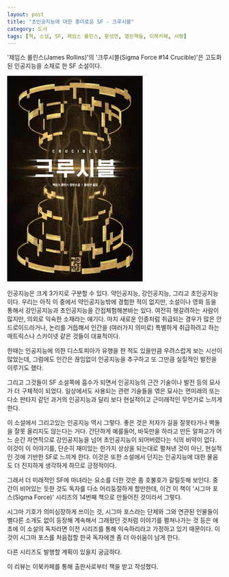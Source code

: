 ```yaml
---
layout: post
title: "초인공지능에 대한 흥미로운 SF - 크루시블"
category: 도서
tags: [책, 소설, SF, 제임스 롤린스, 황성연, 열린책들, 이북카페, 서평]
---
```


'제임스 롤린스(James Rollins)'의
'크루시블(Sigma Force #14 Crucible)'은
고도화된 인공지능을 소재로 한 SF 소설이다.

![표지](/images/sigma-force-14-crucible-book-h480.jpg)

인공지능은 크게 3가지로 구분할 수 있다.
약인공지능, 강인공지능, 그리고 초인공지능이다.
우리는 아직 이 중에서 약인공지능밖에 경험한 적이 없지만,
소설이나 영화 등을 통해서 강인공지능과 초인공지능을 간접체험해본바는 있다.
여전히 헷갈려하는 사람이 많지만, 의외로 익숙한 소재라는 얘기다.
마치 새로운 인종처럼 취급되는 경우가 많은 안드로이드라거나,
논리를 거듭해서 인간을 (여러가지 의미로) 특별하게 취급하려고 하는 매트릭스나 스카이넷 같은 것들이 대표적이다.

한때는 인공지능에 의한 디스토피아가 유행을 한 적도 있을만큼 우려스럽게 보는 시선이 많았는데,
그럼에도 인간은 끊임없이 인공지능을 추구하고
또 그만큼 실질적인 발전을 이루기도 했다.

그리고 그것들이 SF 소설쪽에 흡수가 되면서
인공지능의 근간 기술이나 발전 등의 묘사가 더 구체적이 되었다.
일상에서도 사용되는 관련 기술들을 엮은 묘사는
먼미래의 또는 다소 판타지 같던 과거의 인공지능과 달리
보다 현실적이고 근미래적인 무언가로 느끼게 한다.

이 소설에서 그리고있는 인공지능 역시 그렇다.
좋은 것은 저자가 길을 잘못타거나 벽돌을 잘못 올리지도 않는다는 거다.
간단하게 예를들어, 바둑만을 하라고 만든 알파고가 어느 순간 자연적으로 강인공지능을 넘어 초인공지능이 되어버렸다는 식의 비약이 없다.
이것이 이 이야기를,
단순히 재미있는 한가지 상상을 되는대로 펼쳐낸 것이 아닌,
현실적인 것에 기반한 SF로 느끼게 한다.
이것은 또한 소설에서 던지는 인공지능에 대한 물음도 더 진지하게 생각하게 하므로 긍정적이다.

그래서 더 미래적인 SF에 마녀라는 요소를 더한 것은 좀 호불호가 갈릴듯해 보인다.
중간이 비어있는 듯한 것도 독자를 다소 어리둥절하게 할만한데,
이건 이 책이 '시그마 포스(Sigma Force)' 시리즈의 14번째 책으로 만들어진 것이라서 그렇다.

시그마 기호가 의미심장하게 쓰이는 것,
시그마 포스라는 단체와 그와 연관된 인물들이 별다른 소개도 없이 등장해
계속해서 그래왔던 것처럼 이야기를 펼쳐나가는 것 등은
애초에 이 소설의 독자라면 이전 시리즈를 통해 익숙하리라고 가정하고 있기 때문이다.
이것이 시그마 포스를 처음접할 한국 독자에겐 좀 더 아쉬움이 남게 한다.

다른 시리즈도 발행할 계획이 있을지 궁금하다.



<div class="im im-info">
이 리뷰는 이북카페를 통해 출판사로부터 책을 받고 작성했다.
</div>
